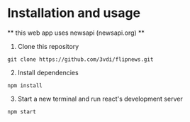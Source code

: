 # Installation and usage

** this web app uses newsapi (newsapi.org) **

1. Clone this repository 
```
git clone https://github.com/3vdi/flipnews.git
```
2. Install dependencies
```
npm install
```
3. Start a new terminal and run react's development server
```
npm start
```
